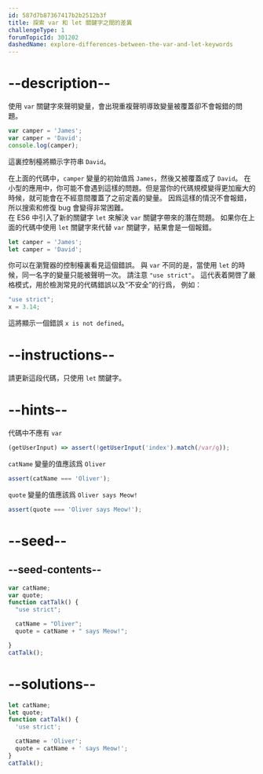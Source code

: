 ```yaml
---
id: 587d7b87367417b2b2512b3f
title: 探索 var 和 let 關鍵字之間的差異
challengeType: 1
forumTopicId: 301202
dashedName: explore-differences-between-the-var-and-let-keywords
---
```


# --description--

使用 `var` 關鍵字來聲明變量，會出現重複聲明導致變量被覆蓋卻不會報錯的問題。

```js
var camper = 'James';
var camper = 'David';
console.log(camper);
```

這裏控制檯將顯示字符串 `David`。

在上面的代碼中，`camper` 變量的初始值爲 `James`，然後又被覆蓋成了 `David`。 在小型的應用中，你可能不會遇到這樣的問題。但是當你的代碼規模變得更加龐大的時候，就可能會在不經意間覆蓋了之前定義的變量。 因爲這樣的情況不會報錯，所以搜索和修復 bug 會變得非常困難。  
在 ES6 中引入了新的關鍵字 `let` 來解決 `var` 關鍵字帶來的潛在問題。 如果你在上面的代碼中使用 `let` 關鍵字來代替 `var` 關鍵字，結果會是一個報錯。

```js
let camper = 'James';
let camper = 'David';
```

你可以在瀏覽器的控制檯裏看見這個錯誤。 與 `var` 不同的是，當使用 `let` 的時候，同一名字的變量只能被聲明一次。 請注意 `"use strict"`。 這代表着開啓了嚴格模式，用於檢測常見的代碼錯誤以及“不安全”的行爲， 例如：

```js
"use strict";
x = 3.14;
```

這將顯示一個錯誤 `x is not defined`。

# --instructions--

請更新這段代碼，只使用 `let` 關鍵字。

# --hints--

代碼中不應有 `var`

```js
(getUserInput) => assert(!getUserInput('index').match(/var/g));
```

`catName` 變量的值應該爲 `Oliver`

```js
assert(catName === 'Oliver');
```

`quote` 變量的值應該爲 `Oliver says Meow!`

```js
assert(quote === 'Oliver says Meow!');
```

# --seed--

## --seed-contents--

```js
var catName;
var quote;
function catTalk() {
  "use strict";

  catName = "Oliver";
  quote = catName + " says Meow!";

}
catTalk();
```

# --solutions--

```js
let catName;
let quote;
function catTalk() {
  'use strict';

  catName = 'Oliver';
  quote = catName + ' says Meow!';
}
catTalk();
```
